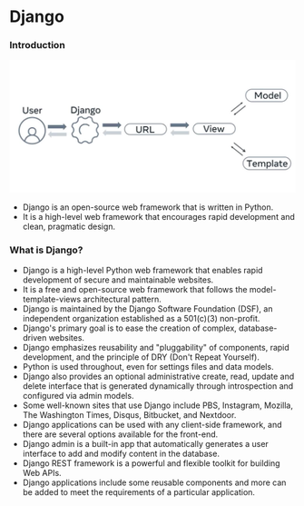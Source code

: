 # Django

### Introduction

![alt text](image.png)

 - Django is an open-source web framework that is written in Python.
 - It is a high-level web framework that encourages rapid development and clean, pragmatic design.

### What is Django?

 - Django is a high-level Python web framework that enables rapid development of secure and maintainable websites.
 - It is a free and open-source web framework that follows the model-template-views architectural pattern.
 - Django is maintained by the Django Software Foundation (DSF), an independent organization established as a 501(c)(3) non-profit.
- Django's primary goal is to ease the creation of complex, database-driven websites.
- Django emphasizes reusability and "pluggability" of components, rapid development, and the principle of DRY (Don't Repeat Yourself).
- Python is used throughout, even for settings files and data models.
- Django also provides an optional administrative create, read, update and delete interface that is generated dynamically through introspection and configured via admin models.
- Some well-known sites that use Django include PBS, Instagram, Mozilla, The Washington Times, Disqus, Bitbucket, and Nextdoor.
- Django applications can be used with any client-side framework, and there are several options available for the front-end.
- Django admin is a built-in app that automatically generates a user interface to add and modify content in the database.
- Django REST framework is a powerful and flexible toolkit for building Web APIs.
- Django applications include some reusable components and more can be added to meet the requirements of a particular application.

